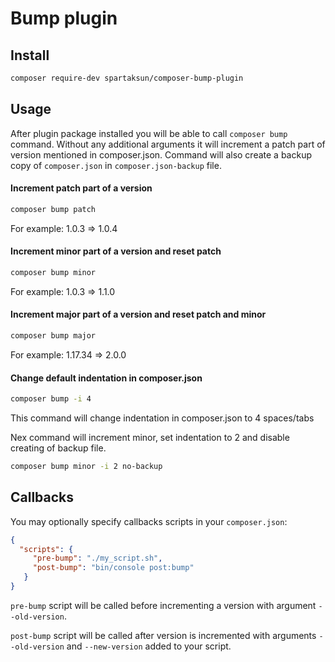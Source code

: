 # Bump plugin

## Install
```bash
composer require-dev spartaksun/composer-bump-plugin
```

## Usage
After plugin package installed you will be able to call `composer bump` command.
Without any additional arguments it will increment a patch part of version mentioned in composer.json.
Command will also create a backup copy of `composer.json` in `composer.json-backup` file.

#### Increment patch part of a version

 ```bash
composer bump patch
```
For example: 1.0.3 => 1.0.4



#### Increment minor part of a version and reset patch

 ```bash
composer bump minor
```
For example: 1.0.3 => 1.1.0



#### Increment major part of a version and reset patch and minor

 ```bash
composer bump major
```
For example: 1.17.34 => 2.0.0


#### Change default indentation in composer.json
```bash
composer bump -i 4
```
This command will change indentation in composer.json to 4 spaces/tabs


Nex command will increment minor, set indentation to 2 and disable creating of backup file.
```bash
composer bump minor -i 2 no-backup
```

## Callbacks
You may optionally specify callbacks scripts in your `composer.json`:
```json
{
  "scripts": {
     "pre-bump": "./my_script.sh",
     "post-bump": "bin/console post:bump"
   }
}
```
`pre-bump` script will be called before incrementing a version with argument `--old-version`.

`post-bump` script will be called after version is incremented with arguments `--old-version` and `--new-version` added to your script. 
